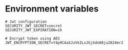 # Environment variables

```env
# Jwt configuration
SECURITY_JWT_SECRET=secret
SECURITY_JWT_EXPIRATION=1h

# Encrypt token using AES
JWT_ENCRYPTION_SECRET=Y4p9CAaSJzVkILxJGjXdn08ju2824mr2
```
